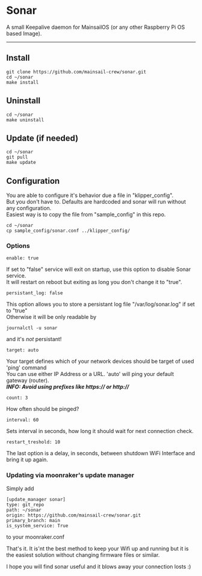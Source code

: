 # Sonar

A small Keepalive daemon for MainsailOS (or any other Raspberry Pi OS based Image).

---

## Install

    git clone https://github.com/mainsail-crew/sonar.git
    cd ~/sonar
    make install

## Uninstall

    cd ~/sonar
    make uninstall

## Update (if needed)

    cd ~/sonar
    git pull
    make update

## Configuration

You are able to configure it's behavior due a file in "klipper_config".\
But you don't have to. Defaults are hardcoded and sonar will run without any configuration.\
Easiest way is to copy the file from "sample_config" in this repo.

    cd ~/sonar
    cp sample_config/sonar.conf ../klipper_config/

### Options

    enable: true

If set to "false" service will exit on startup, use this option to disable Sonar service. \
It will restart on reboot but exiting as long you don't change it to "true".

    persistant_log: false

This option allows you to store a persistant log file "/var/log/sonar.log" if set to "true" \
Otherwise it will be only readable by

    journalctl -u sonar

and it's _not_ persistant!

    target: auto

Your target defines which of your network devices should be target of used 'ping' command \
You can use either IP Address or a URL. 'auto' will ping your default gateway (router).\
**_INFO: Avoid using prefixes like https:// or http://_**

    count: 3

How often should be pinged?

    interval: 60

Sets interval in seconds, how long it should wait for next connection check.

    restart_treshold: 10

The last option is a delay, in seconds, between shutdown WiFi Interface and bring it up again.

### Updating via moonraker's update manager

Simply add

    [update_manager sonar]
    type: git_repo
    path: ~/sonar
    origin: https://github.com/mainsail-crew/sonar.git
    primary_branch: main
    is_system_service: True

to your moonraker.conf

That's it. It is'nt the best method to keep your Wifi up and running but it is the easiest solution without changing firmware files or similar.

I hope you will find sonar useful and it blows away your connection losts :)

